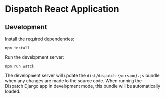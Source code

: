 # Dispatch React Application

## Development

Install the required dependencies:

```sh
npm install
```

Run the development server:
```sh
npm run watch
```

The development server will update the `dist/dispatch-{version}.js` bundle when any changes are made to the source code. When running the Dispatch Django app in development mode, this bundle will be automatically loaded.
